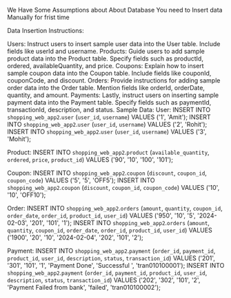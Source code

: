 We Have Some Assumptions about About Database
You need to Insert data Manually for frist time 

Data Insertion Instructions:

Users: Instruct users to insert sample user data into the User table. Include fields like userId and username.
Products: Guide users to add sample product data into the Product table. Specify fields such as productId, ordered, availableQuantity, and price.
Coupons: Explain how to insert sample coupon data into the Coupon table. Include fields like couponId, couponCode, and discount.
Orders: Provide instructions for adding sample order data into the Order table. Mention fields like orderId, orderDate, quantity, and amount.
Payments: Lastly, instruct users on inserting sample payment data into the Payment table. Specify fields such as paymentId, transactionId, description, and status.
Sample Data:
User:
INSERT INTO `shopping_web_app2`.`user` (`user_id`, `username`) VALUES ('1', 'Amit');
INSERT INTO `shopping_web_app2`.`user` (`user_id`, `username`) VALUES ('2', 'Rohit');
INSERT INTO `shopping_web_app2`.`user` (`user_id`, `username`) VALUES ('3', 'Mohit');

Product:
INSERT INTO `shopping_web_app2`.`product` (`available_quantity`, `ordered`, `price`, `product_id`) VALUES ('90', '10', '100', '101');

Coupon:
INSERT INTO `shopping_web_app2`.`coupon` (`discount`, `coupon_id`, `coupon_code`) VALUES ('5', '5', 'OFF5');
INSERT INTO `shopping_web_app2`.`coupon` (`discount`, `coupon_id`, `coupon_code`) VALUES ('10', '10', 'OFF10');

Order:
INSERT INTO `shopping_web_app2`.`orders` (`amount`, `quantity`, `coupon_id`, `order_date`, `order_id`, `product_id`, `user_id`) VALUES ('950', '10', '5', '2024-02-03', '201', '101', '1');
INSERT INTO `shopping_web_app2`.`orders` (`amount`, `quantity`, `coupon_id`, `order_date`, `order_id`, `product_id`, `user_id`) VALUES ('1900', '20', '10', '2024-02-04', '202', '101', '2');

Payment:
INSERT INTO `shopping_web_app2`.`payment` (`order_id`, `payment_id`, `product_id`, `user_id`, `description`, `status`, `transaction_id`) VALUES ('201', '301', '101', '1', 'Payment Done', 'Successful ', 'tran010100001');
INSERT INTO `shopping_web_app2`.`payment` (`order_id`, `payment_id`, `product_id`, `user_id`, `description`, `status`, `transaction_id`) VALUES ('202', '302', '101', '2', 'Payment Failed from bank', 'failed', 'tran010100002');

